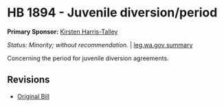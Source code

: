 # HB 1894 - Juvenile diversion/period
**Primary Sponsor:** [Kirsten Harris-Talley](/person/leg/kirsten.harris-talley.md)

*Status: Minority; without recommendation.* | [leg.wa.gov summary](https://app.leg.wa.gov/billsummary?BillNumber=1894&Year=2021)

Concerning the period for juvenile diversion agreements.

## Revisions
* [Original Bill](1/)